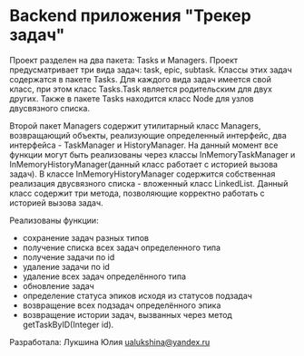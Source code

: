 # Backend приложения "Трекер задач"
Проект разделен на два пакета: Tasks и Managers.
Проект предусматривает три вида задач: task, epic, subtask. Классы этих задач содержатся в пакете Tasks.
Для каждого вида задач имеется свой класс, при этом класс Tasks.Task является родительским для двух других.
Также в пакете Tasks находится класс Node для узлов двусвязного списка.

Второй пакет Managers содержит утилитарный класс Managers, возвращающий объекты, реализующие определенный интерфейс, два интерфейса - TaskManager и HistoryManager.
На данный момент все функции могут быть реализованы через классы InMemoryTaskManager и InMemoryHistoryManager(данный класс работает с историей вызова задач).
В классе InMemoryHistoryManager содержится собственная реализация двусвязного списка - вложенный класс LinkedList.
Данный класс содержит три метода, позволяющие корректно работать с историей вызова задач.

Реализованы функции:
- сохранение задач разных типов
- получение списка всех задач определенного типа
- получение задачи по id
- удаление задачи по id
- удаление всех задач определённого типа
- обновление задач
- определение статуса эпиков исходя из статусов подзадач
- возвращение всех подзадач определённого эпика
- возвращение истории задач, вызванных через метод getTaskByID(Integer id).



Разработала: Лукшина Юлия ualukshina@yandex.ru